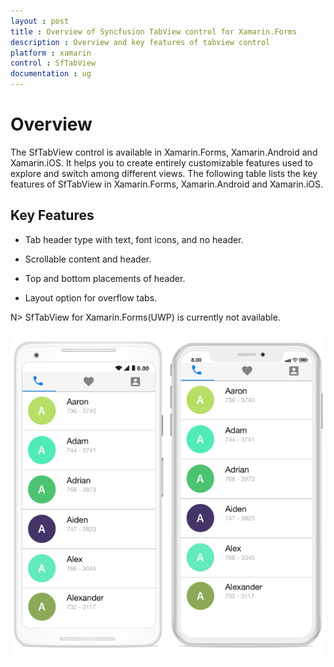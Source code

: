 ```yaml
---
layout : post
title : Overview of Syncfusion TabView control for Xamarin.Forms
description : Overview and key features of tabview control
platform : xamarin
control : SfTabView
documentation : ug
---
```


# Overview

The SfTabView control is available in Xamarin.Forms, Xamarin.Android and Xamarin.iOS. It helps you to create entirely customizable features used to explore and switch among different views. The following table lists the key features of SfTabView in Xamarin.Forms, Xamarin.Android and Xamarin.iOS.

## Key Features

* Tab header type with text, font icons, and no header.  

* Scrollable content and header.

* Top and bottom placements of header.

* Layout option for overflow tabs.

N> SfTabView for Xamarin.Forms(UWP) is currently not available.

![](images/Overview/xamarin_forms_tabview.png)